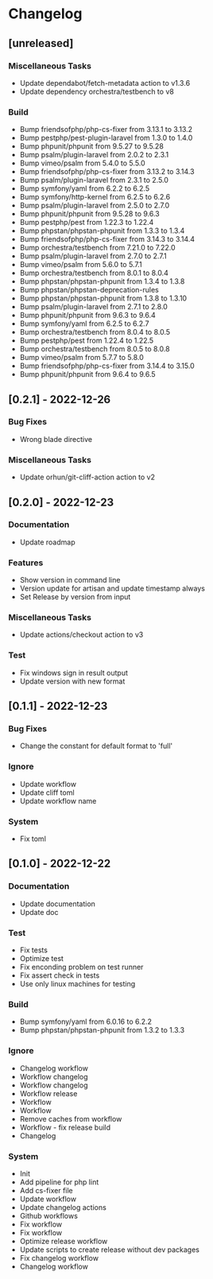 # Changelog
## [unreleased]

### Miscellaneous Tasks

- Update dependabot/fetch-metadata action to v1.3.6
- Update dependency orchestra/testbench to v8

### Build

- Bump friendsofphp/php-cs-fixer from 3.13.1 to 3.13.2
- Bump pestphp/pest-plugin-laravel from 1.3.0 to 1.4.0
- Bump phpunit/phpunit from 9.5.27 to 9.5.28
- Bump psalm/plugin-laravel from 2.0.2 to 2.3.1
- Bump vimeo/psalm from 5.4.0 to 5.5.0
- Bump friendsofphp/php-cs-fixer from 3.13.2 to 3.14.3
- Bump psalm/plugin-laravel from 2.3.1 to 2.5.0
- Bump symfony/yaml from 6.2.2 to 6.2.5
- Bump symfony/http-kernel from 6.2.5 to 6.2.6
- Bump psalm/plugin-laravel from 2.5.0 to 2.7.0
- Bump phpunit/phpunit from 9.5.28 to 9.6.3
- Bump pestphp/pest from 1.22.3 to 1.22.4
- Bump phpstan/phpstan-phpunit from 1.3.3 to 1.3.4
- Bump friendsofphp/php-cs-fixer from 3.14.3 to 3.14.4
- Bump orchestra/testbench from 7.21.0 to 7.22.0
- Bump psalm/plugin-laravel from 2.7.0 to 2.7.1
- Bump vimeo/psalm from 5.6.0 to 5.7.1
- Bump orchestra/testbench from 8.0.1 to 8.0.4
- Bump phpstan/phpstan-phpunit from 1.3.4 to 1.3.8
- Bump phpstan/phpstan-deprecation-rules
- Bump phpstan/phpstan-phpunit from 1.3.8 to 1.3.10
- Bump psalm/plugin-laravel from 2.7.1 to 2.8.0
- Bump phpunit/phpunit from 9.6.3 to 9.6.4
- Bump symfony/yaml from 6.2.5 to 6.2.7
- Bump orchestra/testbench from 8.0.4 to 8.0.5
- Bump pestphp/pest from 1.22.4 to 1.22.5
- Bump orchestra/testbench from 8.0.5 to 8.0.8
- Bump vimeo/psalm from 5.7.7 to 5.8.0
- Bump friendsofphp/php-cs-fixer from 3.14.4 to 3.15.0
- Bump phpunit/phpunit from 9.6.4 to 9.6.5

## [0.2.1] - 2022-12-26

### Bug Fixes

- Wrong blade directive

### Miscellaneous Tasks

- Update orhun/git-cliff-action action to v2

## [0.2.0] - 2022-12-23

### Documentation

- Update roadmap

### Features

- Show version in command line
- Version update for artisan and update timestamp always
- Set Release by version from input

### Miscellaneous Tasks

- Update actions/checkout action to v3

### Test

- Fix windows sign in result output
- Update version with new format

## [0.1.1] - 2022-12-23

### Bug Fixes

- Change the constant for default format to 'full'

### Ignore

- Update workflow
- Update cliff toml
- Update workflow name

### System

- Fix toml

## [0.1.0] - 2022-12-22

### Documentation

- Update documentation
- Update doc

### Test

- Fix tests
- Optimize test
- Fix enconding problem on test runner
- Fix assert check in tests
- Use only linux machines for testing

### Build

- Bump symfony/yaml from 6.0.16 to 6.2.2
- Bump phpstan/phpstan-phpunit from 1.3.2 to 1.3.3

### Ignore

- Changelog workflow
- Workflow changelog
- Workflow changelog
- Workflow release
- Workflow
- Workflow
- Remove caches from workflow
- Workflow - fix release build
- Changelog

### System

- Init
- Add pipeline for php lint
- Add cs-fixer file
- Update workflow
- Update changelog actions
- Github workflows
- Fix workflow
- Fix workflow
- Optimize release workflow
- Update scripts to create release without dev packages
- Fix changelog workflow
- Changelog workflow

<!-- generated by git-cliff -->
